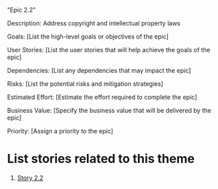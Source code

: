"Epic 2.2"

Description: Address copyright and intellectual property laws

Goals: [List the high-level goals or objectives of the epic]

User Stories: [List the user stories that will help achieve the goals of the epic]

Dependencies: [List any dependencies that may impact the epic]

Risks: [List the potential risks and mitigation strategies]

Estimated Effort: [Estimate the effort required to complete the epic]

Business Value: [Specify the business value that will be delivered by the epic]

Priority: [Assign a priority to the epic]

# List stories related to this theme
1. [Story 2.2](documentation/theme_1/initiatives/Epics/Stories/Story_2.2.md)